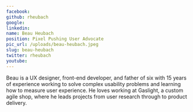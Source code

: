 ```yaml
---
facebook: 
github: rheubach
google: 
linkedin: 
name: Beau Heubach
position: Pixel Pushing User Advocate
pic_url: /uploads/beau-heubach.jpeg
slug: beau-heubach
twitter: rheubach
youtube: 
---
```

Beau is a UX designer, front-end developer, and father of six with 15 years of experience working to solve complex usability problems and learning how to measure user experience. He loves working at Gaslight, a custom agile shop, where he leads projects from user research through to product delivery.
